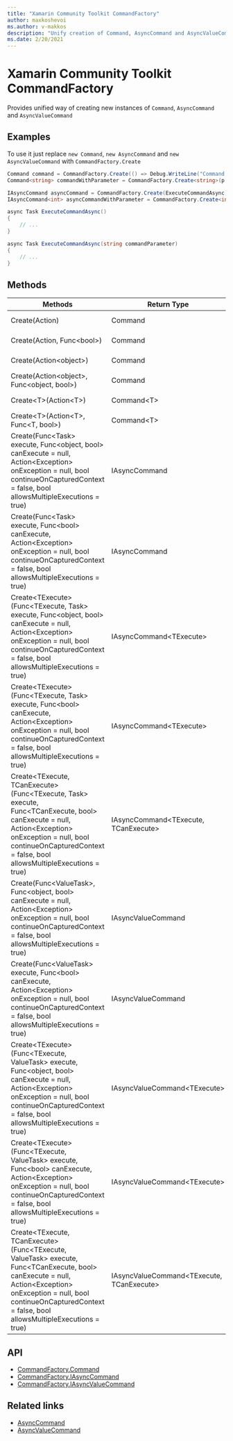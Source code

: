 ```yaml
---
title: "Xamarin Community Toolkit CommandFactory"
author: maxkoshevoi
ms.author: v-makkos
description: "Unify creation of Command, AsyncCommand and AsyncValueCommand."
ms.date: 2/20/2021
---
```


# Xamarin Community Toolkit CommandFactory

Provides unified way of creating new instances of `Command`, `AsyncCommand` and `AsyncValueCommand`


## Examples

To use it just replace `new Command`, `new AsyncCommand` and `new AsyncValueCommand` with `CommandFactory.Create`

```csharp
Command command = CommandFactory.Create(() => Debug.WriteLine("Command executed"));
Command<string> commandWithParameter = CommandFactory.Create<string>(p => Debug.WriteLine("Command executed: {0}", p));

IAsyncCommand asyncCommand = CommandFactory.Create(ExecuteCommandAsync)
IAsyncCommand<int> asyncCommandWithParameter = CommandFactory.Create<int>(ExecuteCommandAsync)

async Task ExecuteCommandAsync()
{
    // ...
}

async Task ExecuteCommandAsync(string commandParameter)
{
    // ...
}
```

## Methods

| Methods | Return Type | Description |
| -- | -- | -- |
| Create(Action) | Command | Initializes Xamarin.Forms.Command. |
| Create(Action, Func&lt;bool&gt;) | Command | Initializes Xamarin.Forms.Command. |
| Create(Action&lt;object&gt;) | Command | Initializes Xamarin.Forms.Command. |
| Create(Action&lt;object&gt;, Func&lt;object, bool&gt;) | Command | Initializes Xamarin.Forms.Command. |
| Create&lt;T&gt;(Action&lt;T&gt;) | Command&lt;T&gt; | Initializes Xamarin.Forms.Command&lt;T&gt;. |
| Create&lt;T&gt;(Action&lt;T&gt;, Func&lt;T, bool&gt;) | Command&lt;T&gt; | Initializes Xamarin.Forms.Command&lt;T&gt;. |
| Create(Func&lt;Task&gt; execute, Func&lt;object, bool&gt; canExecute = null, Action&lt;Exception&gt; onException = null, bool continueOnCapturedContext = false, bool allowsMultipleExecutions = true) | IAsyncCommand | Initializes a new instance of IAsyncCommand. |
| Create(Func&lt;Task&gt; execute, Func&lt;bool&gt; canExecute, Action&lt;Exception&gt; onException = null, bool continueOnCapturedContext = false, bool allowsMultipleExecutions = true) | IAsyncCommand | Initializes a new instance of IAsyncCommand. |
| Create&lt;TExecute&gt;(Func&lt;TExecute, Task&gt; execute, Func&lt;object, bool&gt; canExecute = null, Action&lt;Exception&gt; onException = null, bool continueOnCapturedContext = false, bool allowsMultipleExecutions = true) | IAsyncCommand&lt;TExecute&gt; | Initializes a new instance of IAsyncCommand&lt;TExecute&gt;. |
| Create&lt;TExecute&gt;(Func&lt;TExecute, Task&gt; execute, Func&lt;bool&gt; canExecute, Action&lt;Exception&gt; onException = null, bool continueOnCapturedContext = false, bool allowsMultipleExecutions = true) | IAsyncCommand&lt;TExecute&gt; | Initializes a new instance of IAsyncCommand&lt;TExecute&gt;. |
| Create&lt;TExecute, TCanExecute&gt;(Func&lt;TExecute, Task&gt; execute, Func&lt;TCanExecute, bool&gt; canExecute = null, Action&lt;Exception&gt; onException = null, bool continueOnCapturedContext = false, bool allowsMultipleExecutions = true) | IAsyncCommand&lt;TExecute, TCanExecute&gt; | Initializes a new instance of IAsyncCommand&lt;TExecute, TCanExecute&gt;. |
| Create(Func&lt;ValueTask&gt;, Func&lt;object, bool&gt; canExecute = null, Action&lt;Exception&gt; onException = null, bool continueOnCapturedContext = false, bool allowsMultipleExecutions = true) | IAsyncValueCommand | Initializes a new instance of IAsyncValueCommand. |
| Create(Func&lt;ValueTask&gt; execute, Func&lt;bool&gt; canExecute, Action&lt;Exception&gt; onException = null, bool continueOnCapturedContext = false, bool allowsMultipleExecutions = true) | IAsyncValueCommand | Initializes a new instance of IAsyncValueCommand. |
| Create&lt;TExecute&gt;(Func&lt;TExecute, ValueTask&gt; execute, Func&lt;object, bool&gt; canExecute = null, Action&lt;Exception&gt; onException = null, bool continueOnCapturedContext = false, bool allowsMultipleExecutions = true) | IAsyncValueCommand&lt;TExecute&gt; | Initializes a new instance of IAsyncValueCommand&lt;TExecute&gt;. |
| Create&lt;TExecute&gt;(Func&lt;TExecute, ValueTask&gt; execute, Func&lt;bool&gt; canExecute, Action&lt;Exception&gt; onException = null, bool continueOnCapturedContext = false, bool allowsMultipleExecutions = true) | IAsyncValueCommand&lt;TExecute&gt; | Initializes a new instance of IAsyncValueCommand&lt;TExecute&gt;. |
| Create&lt;TExecute, TCanExecute&gt;(Func&lt;TExecute, ValueTask&gt; execute, Func&lt;TCanExecute, bool&gt; canExecute = null, Action&lt;Exception&gt; onException = null, bool continueOnCapturedContext = false, bool allowsMultipleExecutions = true) | IAsyncValueCommand&lt;TExecute, TCanExecute&gt; | Initializes a new instance of IAsyncValueCommand&lt;TExecute, TCanExecute&gt;. |

## API

- [CommandFactory.Command](https://github.com/xamarin/XamarinCommunityToolkit/blob/develop/src/CommunityToolkit/Xamarin.CommunityToolkit/ObjectModel/CommandFactory.Command.shared.cs)
- [CommandFactory.IAsyncCommand](https://github.com/xamarin/XamarinCommunityToolkit/blob/develop/src/CommunityToolkit/Xamarin.CommunityToolkit/ObjectModel/CommandFactory.IAsyncCommand.shared.cs)
- [CommandFactory.IAsyncValueCommand](https://github.com/xamarin/XamarinCommunityToolkit/blob/develop/src/CommunityToolkit/Xamarin.CommunityToolkit/ObjectModel/CommandFactory.IAsyncValueCommand.shared.cs)

## Related links

- [AsyncCommand](asynccommand.md)
- [AsyncValueCommand](asyncvaluecommand.md)